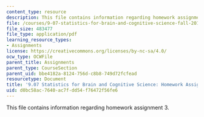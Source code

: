 ```yaml
---
content_type: resource
description: This file contains information regarding homework assignment 3.
file: /courses/9-07-statistics-for-brain-and-cognitive-science-fall-2016/d0bc58ac7640ac7fdd54f76472f56fe6_MIT9_07F16_HomworkAsign_3.pdf
file_size: 483477
file_type: application/pdf
learning_resource_types:
- Assignments
license: https://creativecommons.org/licenses/by-nc-sa/4.0/
ocw_type: OCWFile
parent_title: Assignments
parent_type: CourseSection
parent_uid: bbe4182a-8124-756d-c8b8-749d72fcfead
resourcetype: Document
title: '9.07 Statistics for Brain and Cognitive Science: Homework Assignment 3'
uid: d0bc58ac-7640-ac7f-dd54-f76472f56fe6
---
```

This file contains information regarding homework assignment 3.